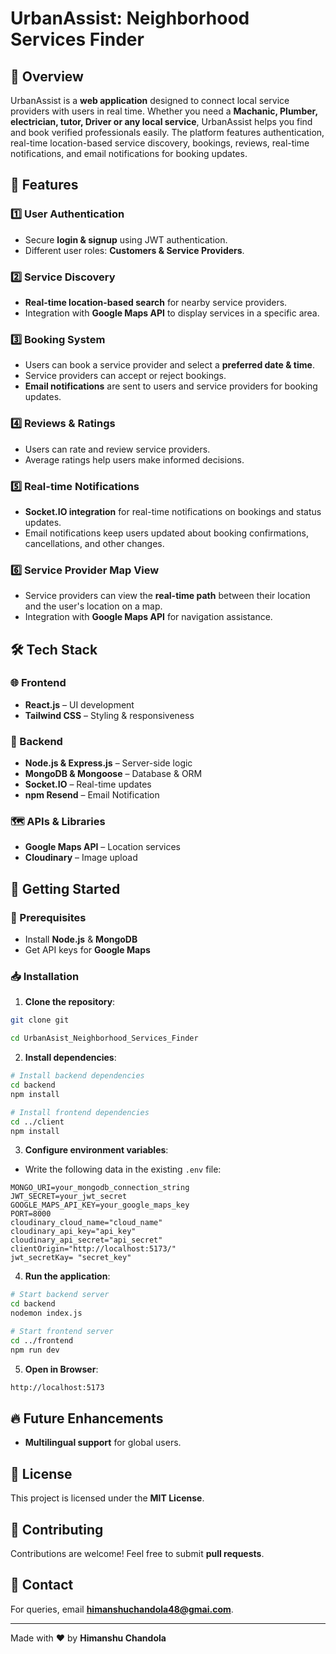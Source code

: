 # UrbanAssist: Neighborhood Services Finder

## 🚀 Overview

UrbanAssist is a **web application** designed to connect local service providers with users in real time. Whether you need a **Machanic, Plumber, electrician, tutor, Driver or any local service**, UrbanAssist helps you find and book verified professionals easily. The platform features authentication, real-time location-based service discovery, bookings, reviews, real-time notifications, and email notifications for booking updates.

## 🌟 Features

### 1️⃣ User Authentication

- Secure **login & signup** using JWT authentication.
- Different user roles: **Customers & Service Providers**.

### 2️⃣ Service Discovery

- **Real-time location-based search** for nearby service providers.
- Integration with **Google Maps API** to display services in a specific area.

### 3️⃣ Booking System

- Users can book a service provider and select a **preferred date & time**.
- Service providers can accept or reject bookings.
- **Email notifications** are sent to users and service providers for booking updates.

### 4️⃣ Reviews & Ratings

- Users can rate and review service providers.
- Average ratings help users make informed decisions.

### 5️⃣ Real-time Notifications

- **Socket.IO integration** for real-time notifications on bookings and status updates.
- Email notifications keep users updated about booking confirmations, cancellations, and other changes.

### 6️⃣ Service Provider Map View

- Service providers can view the **real-time path** between their location and the user's location on a map.
- Integration with **Google Maps API** for navigation assistance.

## 🛠️ Tech Stack

### 🌐 Frontend

- **React.js** – UI development
- **Tailwind CSS** – Styling & responsiveness

### 🔧 Backend

- **Node.js & Express.js** – Server-side logic
- **MongoDB & Mongoose** – Database & ORM
- **Socket.IO** – Real-time updates
- **npm Resend** – Email Notification

### 🗺️ APIs & Libraries

- **Google Maps API** – Location services
- **Cloudinary** – Image upload

## 🚀 Getting Started

### 📌 Prerequisites

- Install **Node.js** & **MongoDB**
- Get API keys for **Google Maps**

### 📥 Installation

1.  **Clone the repository**:

```sh
git clone git

cd UrbanAsist_Neighborhood_Services_Finder

```

2.  **Install dependencies**:

```sh
# Install backend dependencies
cd backend
npm install

# Install frontend dependencies
cd ../client
npm install

```

3.  **Configure environment variables**:

- Write the following data in the existing `.env` file:

```env
MONGO_URI=your_mongodb_connection_string
JWT_SECRET=your_jwt_secret
GOOGLE_MAPS_API_KEY=your_google_maps_key
PORT=8000
cloudinary_cloud_name="cloud_name"
cloudinary_api_key="api_key"
cloudinary_api_secret="api_secret"
clientOrigin="http://localhost:5173/"
jwt_secretKay= "secret_key"

```

4.  **Run the application**:

```sh
# Start backend server
cd backend
nodemon index.js

# Start frontend server
cd ../frontend
npm run dev

```

5.  **Open in Browser**:

```sh
http://localhost:5173

```

## 🔥 Future Enhancements

- **Multilingual support** for global users.

## 📄 License

This project is licensed under the **MIT License**.

## 🤝 Contributing

Contributions are welcome! Feel free to submit **pull requests**.

## 📩 Contact

For queries, email **[himanshuchandola48@gmai.com](mailto:himanshuchandola48@gmai.com)**.

---

Made with ❤️ by **Himanshu Chandola**
